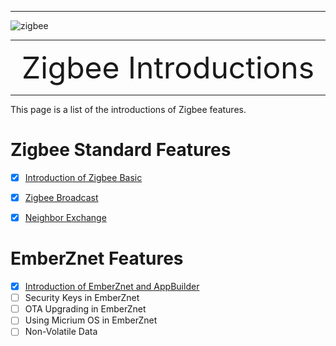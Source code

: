 ********
![zigbee](files/zigbee.png)
********

<div align="center">
    <font size=72>Zigbee Introductions</font>
</div>

********  

This page is a list of the introductions of Zigbee features.

# Zigbee Standard Features
- [x] [Introduction of Zigbee Basic](Introduction-of-Zigbee-Basic)

- [x] [Zigbee Broadcast](Introduction-of-Zigbee-Broadcast)
- [x] [Neighbor Exchange](Introduction-of-Zigbee-Neighbor-Exchange)

# EmberZnet Features
- [x] [Introduction of EmberZnet and AppBuilder](Introduction-of-EmberZnet-and-AppBuilder)
- [ ] Security Keys in EmberZnet
- [ ] OTA Upgrading in EmberZnet
- [ ] Using Micrium OS in EmberZnet
- [ ] Non-Volatile Data
